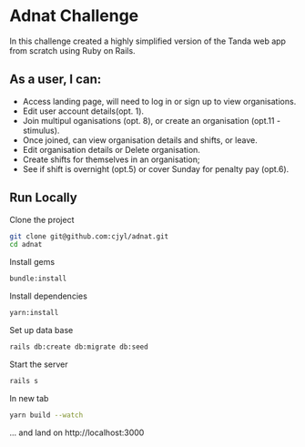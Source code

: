 
# Adnat Challenge

In this challenge created a highly simplified version of the Tanda web app from scratch using Ruby on Rails.



## As a user, I can: 

- Access landing page, will need to log in or sign up to view organisations.
- Edit user account details(opt. 1).
- Join multipul oganisations (opt. 8), or create an organisation (opt.11 -stimulus).
- Once joined, can view organisation details and shifts, or leave.
- Edit organisation details or Delete organisation. 
- Create shifts for themselves in an organisation;
- See if shift is overnight (opt.5) or cover Sunday for penalty pay (opt.6).

## Run Locally

Clone the project

```bash
git clone git@github.com:cjyl/adnat.git
cd adnat
```

Install gems

```bash
bundle:install
```

Install dependencies
```bash
yarn:install
```

Set up data base
```bash
rails db:create db:migrate db:seed
```

Start the server

```bash
rails s
```
In new tab
```bash
yarn build --watch
```
... and land on http://localhost:3000 

